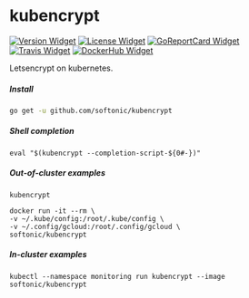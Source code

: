 # kubencrypt

[![Version Widget]][Version] [![License Widget]][License] [![GoReportCard Widget]][GoReportCard] [![Travis Widget]][Travis] [![DockerHub Widget]][DockerHub]

[Version]: https://github.com/softonic/kubencrypt/releases
[Version Widget]: https://img.shields.io/github/release/softonic/kubencrypt.svg?maxAge=60
[License]: http://www.apache.org/licenses/LICENSE-2.0.txt
[License Widget]: https://img.shields.io/badge/license-APACHE2-1eb0fc.svg
[GoReportCard]: https://goreportcard.com/report/softonic/kubencrypt
[GoReportCard Widget]: https://goreportcard.com/badge/softonic/kubencrypt
[Travis]: https://travis-ci.org/softonic/kubencrypt
[Travis Widget]: https://travis-ci.org/softonic/kubencrypt.svg?branch=master
[DockerHub]: https://hub.docker.com/r/softonic/kubencrypt
[DockerHub Widget]: https://img.shields.io/docker/pulls/softonic/kubencrypt.svg

Letsencrypt on kubernetes.

##### Install

```bash
go get -u github.com/softonic/kubencrypt
```

##### Shell completion

```none
eval "$(kubencrypt --completion-script-${0#-})"
```

##### Out-of-cluster examples

```none
kubencrypt
```

```none
docker run -it --rm \
-v ~/.kube/config:/root/.kube/config \
-v ~/.config/gcloud:/root/.config/gcloud \
softonic/kubencrypt
```

##### In-cluster examples

```none
kubectl --namespace monitoring run kubencrypt --image softonic/kubencrypt
```

